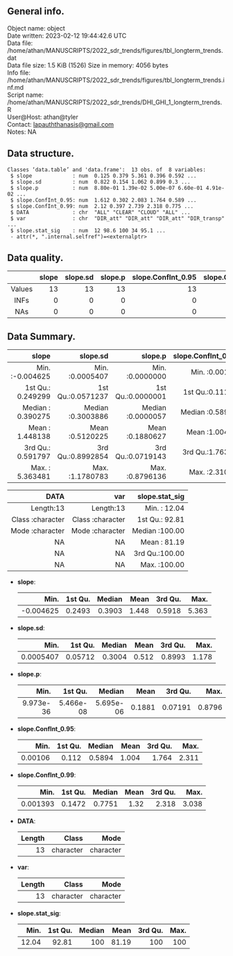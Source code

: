 <!-- This is a markdown file. -->


 General info.
---------------

Object name:    object      
Date written:   2023-02-12 19:44:42.6 UTC  
Data file:      /home/athan/MANUSCRIPTS/2022_sdr_trends/figures/tbl_longterm_trends.dat      
Data file size: 1.5 KiB (1526) 
Size in memory: 4056 bytes      
Info file:      /home/athan/MANUSCRIPTS/2022_sdr_trends/figures/tbl_longterm_trends.inf.md      
Script name:    /home/athan/MANUSCRIPTS/2022_sdr_trends/DHI_GHI_1_longterm_trends.R      
User@Host:      athan@tyler   
Contact:        <lapauththanasis@gmail.com>      
Notes:          NA      


 Data structure.
-----------------

```
Classes ‘data.table’ and 'data.frame':	13 obs. of  8 variables:
 $ slope             : num  0.125 0.379 5.361 0.396 0.592 ...
 $ slope.sd          : num  0.822 0.154 1.062 0.899 0.3 ...
 $ slope.p           : num  8.80e-01 1.39e-02 5.00e-07 6.60e-01 4.91e-02 ...
 $ slope.ConfInt_0.95: num  1.612 0.302 2.083 1.764 0.589 ...
 $ slope.ConfInt_0.99: num  2.12 0.397 2.739 2.318 0.775 ...
 $ DATA              : chr  "ALL" "CLEAR" "CLOUD" "ALL" ...
 $ var               : chr  "DIR_att" "DIR_att" "DIR_att" "DIR_transp" ...
 $ slope.stat_sig    : num  12 98.6 100 34 95.1 ...
 - attr(*, ".internal.selfref")=<externalptr> 
```


 Data quality.
---------------

| &nbsp; | slope | slope.sd | slope.p | slope.ConfInt_0.95 | slope.ConfInt_0.99 | DATA | var | slope.stat_sig |
|:------:|------:|---------:|--------:|-------------------:|-------------------:|-----:|----:|---------------:|
| Values |    13 |       13 |      13 |                 13 |                 13 |    0 |   0 |             13 |
|  INFs  |     0 |        0 |       0 |                  0 |                  0 |    0 |   0 |              0 |
|  NAs   |     0 |        0 |       0 |                  0 |                  0 |    0 |   0 |              0 |


 Data Summary.
---------------

|             slope |          slope.sd |           slope.p | slope.ConfInt_0.95 | slope.ConfInt_0.99 |
|------------------:|------------------:|------------------:|-------------------:|-------------------:|
| Min.   :-0.004625 | Min.   :0.0005407 | Min.   :0.0000000 |    Min.   :0.00106 |   Min.   :0.001393 |
| 1st Qu.: 0.249299 | 1st Qu.:0.0571237 | 1st Qu.:0.0000001 |    1st Qu.:0.11198 |   1st Qu.:0.147178 |
| Median : 0.390275 | Median :0.3003886 | Median :0.0000057 |    Median :0.58938 |   Median :0.775057 |
| Mean   : 1.448138 | Mean   :0.5120225 | Mean   :0.1880627 |    Mean   :1.00425 |   Mean   :1.320344 |
| 3rd Qu.: 0.591797 | 3rd Qu.:0.8992854 | 3rd Qu.:0.0719143 |    3rd Qu.:1.76355 |   3rd Qu.:2.318453 |
| Max.   : 5.363481 | Max.   :1.1780783 | Max.   :0.8796136 |    Max.   :2.31074 |   Max.   :3.038150 |

 

|             DATA |              var | slope.stat_sig |
|-----------------:|-----------------:|---------------:|
|        Length:13 |        Length:13 | Min.   : 12.04 |
| Class :character | Class :character | 1st Qu.: 92.81 |
| Mode  :character | Mode  :character | Median :100.00 |
|               NA |               NA | Mean   : 81.19 |
|               NA |               NA | 3rd Qu.:100.00 |
|               NA |               NA | Max.   :100.00 |



  * **slope**:


    |      Min. | 1st Qu. | Median |  Mean | 3rd Qu. |  Max. |
    |----------:|--------:|-------:|------:|--------:|------:|
    | -0.004625 |  0.2493 | 0.3903 | 1.448 |  0.5918 | 5.363 |

  * **slope.sd**:


    |      Min. | 1st Qu. | Median |  Mean | 3rd Qu. |  Max. |
    |----------:|--------:|-------:|------:|--------:|------:|
    | 0.0005407 | 0.05712 | 0.3004 | 0.512 |  0.8993 | 1.178 |

  * **slope.p**:


    |      Min. |   1st Qu. |    Median |   Mean | 3rd Qu. |   Max. |
    |----------:|----------:|----------:|-------:|--------:|-------:|
    | 9.973e-36 | 5.466e-08 | 5.695e-06 | 0.1881 | 0.07191 | 0.8796 |

  * **slope.ConfInt_0.95**:


    |    Min. | 1st Qu. | Median |  Mean | 3rd Qu. |  Max. |
    |--------:|--------:|-------:|------:|--------:|------:|
    | 0.00106 |   0.112 | 0.5894 | 1.004 |   1.764 | 2.311 |

  * **slope.ConfInt_0.99**:


    |     Min. | 1st Qu. | Median | Mean | 3rd Qu. |  Max. |
    |---------:|--------:|-------:|-----:|--------:|------:|
    | 0.001393 |  0.1472 | 0.7751 | 1.32 |   2.318 | 3.038 |

  * **DATA**:


    | Length |     Class |      Mode |
    |-------:|----------:|----------:|
    |     13 | character | character |

  * **var**:


    | Length |     Class |      Mode |
    |-------:|----------:|----------:|
    |     13 | character | character |

  * **slope.stat_sig**:


    |  Min. | 1st Qu. | Median |  Mean | 3rd Qu. | Max. |
    |------:|--------:|-------:|------:|--------:|-----:|
    | 12.04 |   92.81 |    100 | 81.19 |     100 |  100 |


<!-- end of list -->


